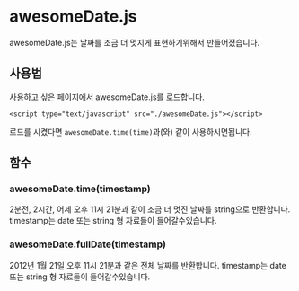 # awesomeDate.js

awesomeDate.js는 날짜를 조금 더 멋지게 표현하기위해서 만들어졌습니다.

## 사용법

사용하고 싶은 페이지에서 awesomeDate.js를 로드합니다.

    <script type="text/javascript" src="./awesomeDate.js"></script> 

로드를 시켰다면 `awesomeDate.time(time)`과(와) 같이 사용하시면됩니다.

## 함수

### awesomeDate.time(timestamp)

 2분전, 2시간, 어제 오후 11시 21분과 같이 조금 더 멋진 날짜를 string으로 반환합니다.
 timestamp는 date 또는 string 형 자료들이 들어갈수있습니다.

### awesomeDate.fullDate(timestamp)

 2012년 1월 21일 오후 11시 21분과 같은 전체 날짜를 반환합니다. 
 timestamp는 date 또는 string 형 자료들이 들어갈수있습니다.
